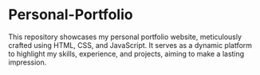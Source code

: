 # Personal-Portfolio
This repository showcases my personal portfolio website, meticulously crafted using HTML, CSS, and JavaScript. It serves as a dynamic platform to highlight my skills, experience, and projects, aiming to make a lasting impression.

